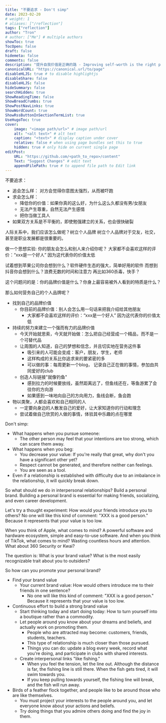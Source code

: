 ```yaml
---
title: "不要追求 - Don't simp"
date: 2023-02-20
# weight: 1
# aliases: ["/reflection"]
tags: ["reflection"]
author: "Tron"
# author: ["Me"] # multiple authors
showToc: true
TocOpen: false
draft: false
hidemeta: false
comments: false
description: "提升自我价值是正确的路 - Improving self-worth is the right path."
canonicalURL: "https://canonical.url/to/page"
disableHLJS: true # to disable highlightjs
disableShare: false
disableHLJS: false
hideSummary: false
searchHidden: true
ShowReadingTime: false
ShowBreadCrumbs: true
ShowPostNavLinks: true
ShowWordCount: true
ShowRssButtonInSectionTermList: true
UseHugoToc: true
cover:
    image: "<image path/url>" # image path/url
    alt: "<alt text>" # alt text
    caption: "<text>" # display caption under cover
    relative: false # when using page bundles set this to true
    hidden: true # only hide on current single page
editPost:
    URL: "https://github.com/<path_to_repo>/content"
    Text: "Suggest Changes" # edit text
    appendFilePath: true # to append file path to Edit link
---
```

不要追求：
- 追会怎么样： 对方会觉得你意图太强烈，从而被吓跑
- 求会怎么样：
	- 降低你的价值：如果你真的这么好，为什么这么久都没有男/女朋友
	- 无法产生尊重，自然无法产生感情
	- 把你当做工具人
- 如果双方关系是不平衡的，即使勉强建立的关系，也会很快破裂

人际关系中，我们应该怎么做呢？树立个人品牌
树立个人品牌对于交友，社交，甚至是职业发展都是很重要的。

做一个思想实验: 你的朋友会怎么和别人来介绍你呢？
大家都不会喜欢这样的评价：“xxx是一个好人” 
因为这代表你的价值太低

试着想到苹果公司你会想到什么？软件硬件生态的强大，简单好用的软件
而想到抖音你会想到什么？浪费无数的时间和注意力
再比如360杀毒，快手？

这个问题问的是：你的品牌价值是什么？你身上最容易被外人看到的特质是什么？

那么如何营务自己的个人品牌呢？
- 找到自己的品牌价值
	- 你目前的品牌价值：别人会怎么用一句话来把我介绍给其他朋友
		- 大家都不会喜欢这样的评价：“xxx是一个好人” 因为这代表你的价值太低
- 持续的努力来建立一个强而有力的品牌价值
	- 今天开始就思索，今天就开始做：怎么把自己经营成一个精品，而不是一个可替代品
	- 让周围的人知道，自己的梦想和信念，并且切实地在营务这件事
		- 吸引来的人可能会变成：客户，朋友，学生，老师
		- 这样构成的关系比你追求来的要紧密的多
		- 可以做的事：每周更新一个blog， 记录自己正在做的事情，参加由共同爱好的club
	- 创造人际链接"就像钓鱼" 
		-  感到拉力的时候要放线，虽然距离远了，但鱼线还在，等鱼游累了会往你的方向游
		- 如果感到一味地向自己的方向用力，鱼线会断，鱼会跑
- 物以类聚，人都会喜欢和自己相同的人
	- 一定要向身边的人散发自己的爱好，让大家知道你的行动和理念
	- 尝试着做自己欣赏的人做的事情，体验其中乐趣的点在哪里



Don't simp:
- What happens when you pursue someone:
    - The other person may feel that your intentions are too strong, which can scare them away.
- What happens when you beg:
    - You decrease your value: If you're really that great, why don't you have a significant other yet?
    - Respect cannot be generated, and therefore neither can feelings.
    - You are seen as a tool.
- Even if a relationship is established with difficulty due to an imbalance in the relationship, it will quickly break down.

So what should we do in interpersonal relationships? Build a personal brand. Building a personal brand is essential for making friends, socializing, and even career development.

Let's try a thought experiment: How would your friends introduce you to others? No one will like this kind of comment: "XXX is a good person." Because it represents that your value is too low.

When you think of Apple, what comes to mind? A powerful software and hardware ecosystem, simple and easy-to-use software. And when you think of TikTok, what comes to mind? Wasting countless hours and attention. What about 360 Security or Kwai?

The question is: What is your brand value? What is the most easily recognizable trait about you to outsiders?

So how can you promote your personal brand?

- Find your brand value
    - Your current brand value: How would others introduce me to their friends in one sentence?
        - No one will like this kind of comment: "XXX is a good person." Because it represents that your value is too low.
- Continuous effort to build a strong brand value
    - Start thinking today and start doing today: How to turn yourself into a boutique rather than a commodity.
    - Let people around you know about your dreams and beliefs, and actually work on promoting them.
        - People who are attracted may become: customers, friends, students, teachers.
        - This type of relationship is much closer than those pursued.
        - Things you can do: update a blog every week, record what you're doing, and participate in clubs with shared interests.
    - Create interpersonal links "like fishing."
        - When you feel the tension, let the line out. Although the distance is far, the fishing line is still there. When the fish gets tired, it will swim towards you.
        - If you keep pulling towards yourself, the fishing line will break, and the fish will run away.
- Birds of a feather flock together, and people like to be around those who are like themselves.
    - You must project your interests to the people around you, and let everyone know about your actions and beliefs.
    - Try doing things that you admire others doing and find the joy in them.

